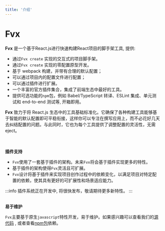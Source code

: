 ```yaml
---
title: '介绍'
---
```


# Fvx

<strong>Fvx</strong> 是一个基于React.js进行快速构建React项目的脚手架工具, 提供:

- 通过`Fvx create` 实现的交互式的项目脚手架。
- 通过`Fvx create` 实现的零配置原型开发。
- 基于 webpack 构建，并带有合理的默认配置；
- 可以通过项目内的配置文件进行配置；
- 可以通过插件进行扩展。
- 一个丰富的官方插件集合，集成了前端生态中最好的工具。
- 提供可选功能的`npm`包，例如 Babel/TypeScript 转译、ESLint 集成、单元测试和 end-to-end 测试等, 开箱即用。

<strong>Fvx</strong> 致力于将 React.js 生态中的工具基础标准化。它确保了各种构建工具能够基于智能的默认配置即可平稳衔接，这样你可以专注在撰写应用上，而不必花好几天去纠结配置的问题。与此同时，它也为每个工具提供了调整配置的灵活性，无需 eject。

<br/>
<br/>
<strong>插件支持</strong>
<br/>

- `Fvx`使用了一套基于插件的架构。未来`Fvx`将会基于插件实现更多的特性。
- 基于插件的架构使得`Fvx`灵活且可扩展。
- `Fvx`设计将基于插件来实现项目创作过程中的依赖变化，以满足项目对特定配置的依赖，使其具有更好的可扩展性和场景适应能力。

:::info
插件系统正在开发中, 将很快发布，敬请期待更多新特性。
:::

<br/>
<strong>易于维护</strong>
<br/>

`Fvx`主要基于原生`javascript`特性开发，易于维护。如果感兴趣可以查看我们的[源代码](https://github.com/researchlab/fvx) , 或者查看[npm包](https://www.npmjs.com/package/fvx)依赖。
